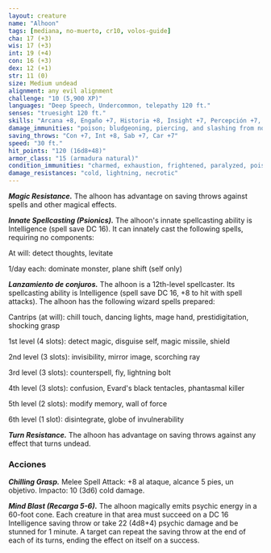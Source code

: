 ```yaml
---
layout: creature
name: "Alhoon"
tags: [mediana, no-muerto, cr10, volos-guide]
cha: 17 (+3)
wis: 17 (+3)
int: 19 (+4)
con: 16 (+3)
dex: 12 (+1)
str: 11 (0)
size: Medium undead
alignment: any evil alignment
challenge: "10 (5,900 XP)"
languages: "Deep Speech, Undercommon, telepathy 120 ft."
senses: "truesight 120 ft."
skills: "Arcana +8, Engaño +7, Historia +8, Insight +7, Percepción +7, Sigilo +5"
damage_immunities: "poison; bludgeoning, piercing, and slashing from nonmagical attacks"
saving_throws: "Con +7, Int +8, Sab +7, Car +7"
speed: "30 ft."
hit_points: "120 (16d8+48)"
armor_class: "15 (armadura natural)"
condition_immunities: "charmed, exhaustion, frightened, paralyzed, poisoned"
damage_resistances: "cold, lightning, necrotic"
---
```


***Magic Resistance.*** The alhoon has advantage on saving throws against spells and other magical effects.

***Innate Spellcasting (Psionics).*** The alhoon's innate spellcasting ability is Intelligence (spell save DC 16). It can innately cast the following spells, requiring no components:

At will: detect thoughts, levitate

1/day each: dominate monster, plane shift (self only)

***Lanzamiento de conjuros.*** The alhoon is a 12th-level spellcaster. Its spellcasting ability is Intelligence (spell save DC 16, +8 to hit with spell attacks). The alhoon has the following wizard spells prepared:

Cantrips (at will): chill touch, dancing lights, mage hand, prestidigitation, shocking grasp

1st level (4 slots): detect magic, disguise self, magic missile, shield

2nd level (3 slots): invisibility, mirror image, scorching ray

3rd level (3 slots): counterspell, fly, lightning bolt

4th level (3 slots): confusion, Evard's black tentacles, phantasmal killer

5th level (2 slots): modify memory, wall of force

6th level (1 slot): disintegrate, globe of invulnerability

***Turn Resistance.*** The alhoon has advantage on saving throws against any effect that turns undead.

### Acciones

***Chilling Grasp.*** Melee Spell Attack: +8 al ataque, alcance 5 pies, un objetivo. Impacto: 10 (3d6) cold damage.

***Mind Blast (Recarga 5-6).*** The alhoon magically emits psychic energy in a 60-foot cone. Each creature in that area must succeed on a DC 16 Intelligence saving throw or take 22 (4d8+4) psychic damage and be stunned for 1 minute. A target can repeat the saving throw at the end of each of its turns, ending the effect on itself on a success.